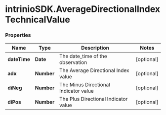 # intrinioSDK.AverageDirectionalIndexTechnicalValue

### Properties
Name | Type | Description | Notes
------------ | ------------- | ------------- | -------------
**dateTime** | **Date** | The date_time of the observation | [optional] 
**adx** | **Number** | The Average Directional Index value | [optional] 
**diNeg** | **Number** | The Minus Directional Indicator value | [optional] 
**diPos** | **Number** | The Plus Directional Indicator value | [optional] 


